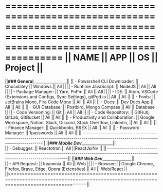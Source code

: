 ============================================================================================================================================
||              NAME                 ||                           APP                                           ||    OS     ||  Project  ||
============================================================================================================================================
||______________________________________________________### General_______________________________________________________________________||
|| - Powershell CLI Downloader:      ||   Chocolatey                                                            ||  Windows  ||    All    ||
|| - Runtime JavaScript:             ||   NodeJS                                                                ||    All    ||    All    ||
|| - Package Manager:                ||   Yarn, PnPm                                                            ||    All    ||    All    ||
|| - IDE:                            ||   Atom, VSCode (Extensions and Configs, Sync Settings), gitPod.io       ||    All    ||    All    ||
|| - Fonts:                          ||   JetBrains Mono, Fira Code Mono                                        ||    All    ||    All    ||
|| - Docs:                           ||   Dev Docs App                                                          ||    All    ||    All    ||
|| - GUI Database:                   ||   Postbird, Mongo Compass                                               ||    All    || Database  ||
|| - Code Versioning:                ||   Git                                                                   ||    All    ||    All    ||
|| - Code Repository:                ||   GitHub, GitLab, GitBucket                                             ||    All    ||    All    ||
|| - Productivity and Collaboration: ||   Google Workspace, Notion, Slack, Discord, Stack Overflow, Linkedin,   ||    All    ||    All    ||
|| - Finance Manager:                ||   Quickbooks, BREX                                                      ||    All    ||    All    ||
|| - Password Manager:               ||   1passwords                                                            ||    All    ||    All    ||
|| ---------------------------------------------------------------------------------------------------------------------------------------||
||_____________________________________________________### Mobile Dev_____________________________________________________________________||                 
|| - Debugger:                       ||   Reactotron                                                            ||    All    ||ReactJs/Nv ||
||----------------------------------------------------------------------------------------------------------------------------------------||
||_______________________________________________________### Web Dev______________________________________________________________________||                    
|| - API Request:                    ||   Insomnia                                                              ||    All    ||    Web    ||
|| - Browser:                        ||   Google Chrome, Firefox, Brave, Edge, Opera (Extensões)                ||    All    || Web/React ||
||========================================================================================================================================||